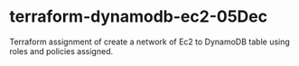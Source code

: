 # terraform-dynamodb-ec2-05Dec

Terraform assignment of create a network of Ec2 to DynamoDB table using roles and policies assigned.
